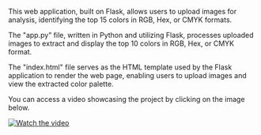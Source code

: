 This web application, built on Flask, allows users to upload images for analysis, identifying the top 15 colors in RGB, Hex, or CMYK formats.

The "app.py" file, written in Python and utilizing Flask, processes uploaded images to extract and display the top 10 colors in RGB, Hex, or CMYK format.

The "index.html" file serves as the HTML template used by the Flask application to render the web page, enabling users to upload images and view the extracted color palette.

You can access a video showcasing the project by clicking on the image below.

[![Watch the video](https://img.youtube.com/vi/oKGrtXWeQTw/hqdefault.jpg)](https://youtu.be/oKGrtXWeQTw)
